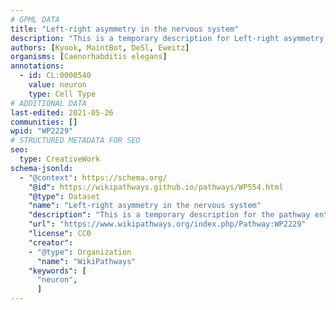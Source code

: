 ```yaml
---
# GPML DATA
title: "Left-right asymmetry in the nervous system"
description: "This is a temporary description for Left-right asymmetry in the nervous system"
authors: [Kyook, MaintBot, DeSl, Eweitz]
organisms: [Caenorhabditis elegans]
annotations:
  - id: CL:0000540
    value: neuron
    type: Cell Type
# ADDITIONAL DATA
last-edited: 2021-05-26
communities: []
wpid: "WP2229"
# STRUCTURED METADATA FOR SEO
seo:
  type: CreativeWork
schema-jsonld:
  - "@context": https://schema.org/
    "@id": https://wikipathways.github.io/pathways/WP554.html
    "@type": Dataset
    "name": "Left-right asymmetry in the nervous system"
    "description": "This is a temporary description for the pathway entitled: Left-right asymmetry in the nervous system"
    "url": "https://www.wikipathways.org/index.php/Pathway:WP2229"
    "license": CC0
    "creator":
    - "@type": Organization
      "name": "WikiPathways"
    "keywords": [
      "neuron",
      ]
---
```

